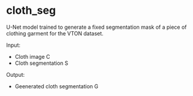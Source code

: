# cloth_seg

U-Net model trained to generate a fixed segmentation mask of a piece of clothing garment for the VTON dataset.

Input:
- Cloth image C
- Cloth segmentation S

Output:
- Geenerated cloth segmentation G
